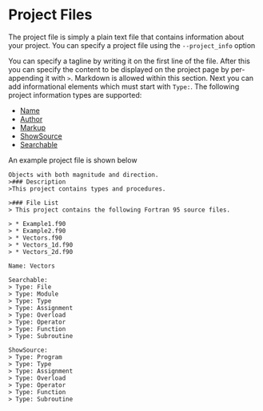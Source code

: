 # Project Files
The project file is simply a plain text file that contains information about your project. You can specify a project file using the `--project_info` option

You can specify a tagline by writing it on the first line of the file. After this you can specify the content to be displayed on the project page by per-appending it with `>`. Markdown is allowed within this section. Next you can add informational elements which must start with `Type:`. The following project information types are supported:

 * [Name](project-files/name.md)
 * [Author](project-files/author.md)
 * [Markup](project-files/markup.md)
 * [ShowSource](project-files/showsource.md)
 * [Searchable](project-files/searchable.md)

An example project file is shown below

    Objects with both magnitude and direction.
    >### Description 
    >This project contains types and procedures.
    
    >### File List
    > This project contains the following Fortran 95 source files.
    
    > * Example1.f90
    > * Example2.f90
    > * Vectors.f90
    > * Vectors_1d.f90
    > * Vectors_2d.f90
    
    Name: Vectors
    
    Searchable:
    > Type: File
    > Type: Module
    > Type: Type
    > Type: Assignment
    > Type: Overload
    > Type: Operator
    > Type: Function
    > Type: Subroutine
    
    ShowSource:
    > Type: Program
    > Type: Type
    > Type: Assignment
    > Type: Overload
    > Type: Operator
    > Type: Function
    > Type: Subroutine